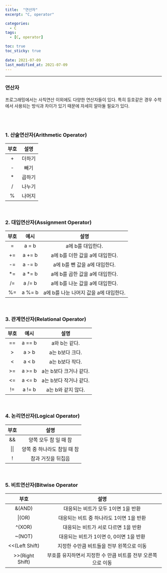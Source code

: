 ```yaml
---
title:  "연산자"
excerpt: "C, operator"

categories:
  - C
tags:
  - [C, operator]

toc: true
toc_sticky: true
 
date: 2021-07-09
last_modified_at: 2021-07-09
---  
```


***

### 연산자  
프로그래밍에서는 사칙연산 이외에도 다양한 연산자들이 있다. 특히 등호같은 경우 수학에서 사용되는 방식과 차이가 있기 때문에 자세히 알아둘 필요가 있다.  

<br/><br/>  

### 1. 산술연산자(Arithmetic Operator) 

|부호|설명|
|:--------:|:--------:|
|+|더하기|
|-|빼기|
|*|곱하기|
|/|나누기|
|%|나머지|

<br/>

### 2. 대입연산자(Assignment Operator) 

|부호|예시|설명|
|:----:|:----:|:----:|
|=|a = b|a에 b를 대입한다.|
|+=|a += b|a에 b를 더한 값을 a에 대입한다.|
|-=|a -= b|a에 b를 뺀 값을 a에 대입한다.|
|*=|a *= b|a에 b를 곱한 값을 a에 대입한다.|
|/=|a /= b|a에 b를 나눈 값을 a에 대입한다.| 
|%=|a %= b|a에 b를 나눈 나머지 값을 a에 대입한다.|

<br/>

### 3. 관계연산자(Relational Operator)

|부호|예시|설명|
|:----:|:----:|:----:|
|==|a == b|a와 b는 같다.|
|>|a > b|a는 b보다 크다.|
|<|a < b|a는 b보다 작다.|
|>=|a >= b|a는 b보다 크거나 같다.|
|<=|a <= b|a는 b보다 작거나 같다.|
|!=|a != b|a는 b와 같지 않다.|

<br/>

### 4. 논리연산자(Logical Operator)

|부호|설명|
|:----:|:----:|
|&&|양쪽 모두 참 일 때 참|
|\|\||양쪽 중 하나라도 참일 때 참|
|!|참과 거짓을 뒤집음|

<br/>

### 5. 비트연산자(Bitwise Operator

|부호|설명|
|:----:|:----:|
|&(AND)|대응되는 비트가 모두 1이면 1을 반환|
|\|(OR)|대응되는 비트 중 하나라도 1이면 1을 반환|
|^(XOR)|대응되는 비트가 서로 다르면 1을 반환|
|~(NOT)|대응되는 비트가 1이면 0, 0이면 1을 반환|
|<<(Left Shift)|지정한 수만큼 비트들을 전부 왼쪽으로 이동|
|>>(Right Shift)|부호를 유지하면서 지정한 수 만큼 비트를 전부 오른쪽으로 이동|
